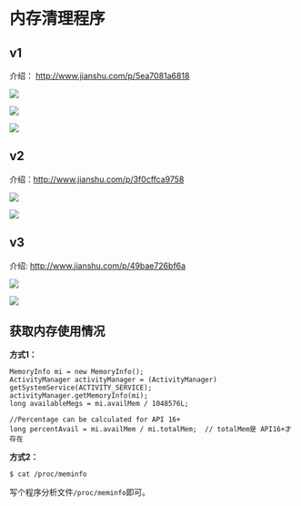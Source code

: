 # 内存清理程序

## v1

介绍： http://www.jianshu.com/p/5ea7081a6818 

![](./v1-pro-structure.png)

![](./v1-demo.gif)

![](./v1-layout-land.png)

## v2

介绍：http://www.jianshu.com/p/3f0cffca9758

![](./v2-pro-structure.png)

![](./v2-demo.gif)

## v3

介绍: http://www.jianshu.com/p/49bae726bf6a

![](./v3-pro-structure.png)

![](./v3-demo.gif)



## 获取内存使用情况

**方式1：**
```
MemoryInfo mi = new MemoryInfo();
ActivityManager activityManager = (ActivityManager) getSystemService(ACTIVITY_SERVICE);
activityManager.getMemoryInfo(mi);
long availableMegs = mi.availMem / 1048576L;

//Percentage can be calculated for API 16+
long percentAvail = mi.availMem / mi.totalMem;  // totalMem是 API16+才存在
```

**方式2：**

```
$ cat /proc/meminfo
```

写个程序分析文件`/proc/meminfo`即可。

